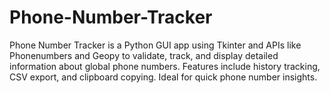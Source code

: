 # Phone-Number-Tracker
Phone Number Tracker is a Python GUI app using Tkinter and APIs like Phonenumbers and Geopy to validate, track, and display detailed information about global phone numbers. Features include history tracking, CSV export, and clipboard copying. Ideal for quick phone number insights.
